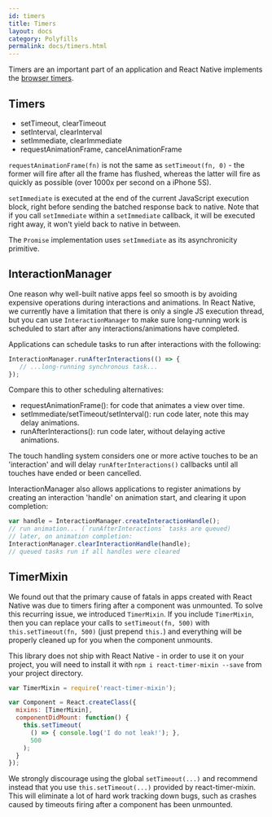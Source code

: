 ```yaml
---
id: timers
title: Timers
layout: docs
category: Polyfills
permalink: docs/timers.html
---
```


Timers are an important part of an application and React Native implements the [browser timers](https://developer.mozilla.org/en-US/Add-ons/Code_snippets/Timers).

## Timers

- setTimeout, clearTimeout
- setInterval, clearInterval
- setImmediate, clearImmediate
- requestAnimationFrame, cancelAnimationFrame

`requestAnimationFrame(fn)` is not the same as `setTimeout(fn, 0)` - the former will fire after all the frame has flushed, whereas the latter will fire as quickly as possible (over 1000x per second on a iPhone 5S).

`setImmediate` is executed at the end of the current JavaScript execution block, right before sending the batched response back to native. Note that if you call `setImmediate` within a `setImmediate` callback, it will be executed right away, it won't yield back to native in between.

The `Promise` implementation uses `setImmediate` as its asynchronicity primitive.


## InteractionManager

One reason why well-built native apps feel so smooth is by avoiding expensive operations during interactions and animations. In React Native, we currently have a limitation that there is only a single JS execution thread, but you can use `InteractionManager` to make sure long-running work is scheduled to start after any interactions/animations have completed.

Applications can schedule tasks to run after interactions with the following:

```javascript
InteractionManager.runAfterInteractions(() => {
   // ...long-running synchronous task...
});
```

Compare this to other scheduling alternatives:

- requestAnimationFrame(): for code that animates a view over time.
- setImmediate/setTimeout/setInterval(): run code later, note this may delay animations.
- runAfterInteractions(): run code later, without delaying active animations.

The touch handling system considers one or more active touches to be an 'interaction' and will delay `runAfterInteractions()` callbacks until all touches have ended or been cancelled.

InteractionManager also allows applications to register animations by creating an interaction 'handle' on animation start, and clearing it upon completion:

```javascript
var handle = InteractionManager.createInteractionHandle();
// run animation... (`runAfterInteractions` tasks are queued)
// later, on animation completion:
InteractionManager.clearInteractionHandle(handle);
// queued tasks run if all handles were cleared
```


## TimerMixin

We found out that the primary cause of fatals in apps created with React Native was due to timers firing after a component was unmounted. To solve this recurring issue, we introduced `TimerMixin`. If you include `TimerMixin`, then you can replace your calls to `setTimeout(fn, 500)` with `this.setTimeout(fn, 500)` (just prepend `this.`) and everything will be properly cleaned up for you when the component unmounts.

This library does not ship with React Native - in order to use it on your project, you will need to install it with `npm i react-timer-mixin --save` from your project directory.

```javascript
var TimerMixin = require('react-timer-mixin');

var Component = React.createClass({
  mixins: [TimerMixin],
  componentDidMount: function() {
    this.setTimeout(
      () => { console.log('I do not leak!'); },
      500
    );
  }
});
```

We strongly discourage using the global `setTimeout(...)` and recommend instead that you use `this.setTimeout(...)` provided by react-timer-mixin. This will eliminate a lot of hard work tracking down bugs, such as crashes caused by timeouts firing after a component has been unmounted.
